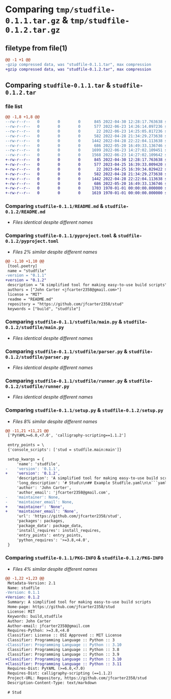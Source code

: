 # Comparing `tmp/studfile-0.1.1.tar.gz` & `tmp/studfile-0.1.2.tar.gz`

## filetype from file(1)

```diff
@@ -1 +1 @@
-gzip compressed data, was "studfile-0.1.1.tar", max compression
+gzip compressed data, was "studfile-0.1.2.tar", max compression
```

## Comparing `studfile-0.1.1.tar` & `studfile-0.1.2.tar`

### file list

```diff
@@ -1,8 +1,8 @@
--rw-r--r--   0        0        0      845 2022-04-30 12:28:17.763638 studfile-0.1.1/README.md
--rw-r--r--   0        0        0      577 2022-06-23 14:26:14.097236 studfile-0.1.1/pyproject.toml
--rw-r--r--   0        0        0       22 2022-06-23 14:25:05.817236 studfile-0.1.1/studfile/__init__.py
--rw-r--r--   0        0        0      582 2022-04-28 21:34:29.273638 studfile-0.1.1/studfile/main.py
--rw-r--r--   0        0        0     1442 2022-04-28 22:22:04.113638 studfile-0.1.1/studfile/parser.py
--rw-r--r--   0        0        0      686 2022-05-20 16:49:33.136746 studfile-0.1.1/studfile/runner.py
--rw-r--r--   0        0        0     1699 2022-06-23 14:27:02.109451 studfile-0.1.1/setup.py
--rw-r--r--   0        0        0     1568 2022-06-23 14:27:02.109642 studfile-0.1.1/PKG-INFO
+-rw-r--r--   0        0        0      845 2022-04-30 12:28:17.763638 studfile-0.1.2/README.md
+-rw-r--r--   0        0        0      577 2023-04-25 16:39:33.009420 studfile-0.1.2/pyproject.toml
+-rw-r--r--   0        0        0       22 2023-04-25 16:39:34.029422 studfile-0.1.2/studfile/__init__.py
+-rw-r--r--   0        0        0      582 2022-04-28 21:34:29.273638 studfile-0.1.2/studfile/main.py
+-rw-r--r--   0        0        0     1442 2022-04-28 22:22:04.113638 studfile-0.1.2/studfile/parser.py
+-rw-r--r--   0        0        0      686 2022-05-20 16:49:33.136746 studfile-0.1.2/studfile/runner.py
+-rw-r--r--   0        0        0     1703 1970-01-01 00:00:00.000000 studfile-0.1.2/setup.py
+-rw-r--r--   0        0        0     1619 1970-01-01 00:00:00.000000 studfile-0.1.2/PKG-INFO
```

### Comparing `studfile-0.1.1/README.md` & `studfile-0.1.2/README.md`

 * *Files identical despite different names*

### Comparing `studfile-0.1.1/pyproject.toml` & `studfile-0.1.2/pyproject.toml`

 * *Files 2% similar despite different names*

```diff
@@ -1,10 +1,10 @@
 [tool.poetry]
 name = "studfile"
-version = "0.1.1"
+version = "0.1.2"
 description = "A simplified tool for making easy-to-use build scripts"
 authors = ["John Carter <jfcarter2358@gmail.com>"]
 license = "MIT"
 readme = "README.md"
 repository = "https://github.com/jfcarter2358/stud"
 keywords = ["build", "studfile"]
```

### Comparing `studfile-0.1.1/studfile/main.py` & `studfile-0.1.2/studfile/main.py`

 * *Files identical despite different names*

### Comparing `studfile-0.1.1/studfile/parser.py` & `studfile-0.1.2/studfile/parser.py`

 * *Files identical despite different names*

### Comparing `studfile-0.1.1/studfile/runner.py` & `studfile-0.1.2/studfile/runner.py`

 * *Files identical despite different names*

### Comparing `studfile-0.1.1/setup.py` & `studfile-0.1.2/setup.py`

 * *Files 8% similar despite different names*

```diff
@@ -11,21 +11,21 @@
 ['PyYAML>=6.0,<7.0', 'calligraphy-scripting==1.1.2']
 
 entry_points = \
 {'console_scripts': ['stud = studfile.main:main']}
 
 setup_kwargs = {
     'name': 'studfile',
-    'version': '0.1.1',
+    'version': '0.1.2',
     'description': 'A simplified tool for making easy-to-use build scripts',
     'long_description': '# Stud\n\n## Example Studfile.yaml\n\n```yaml\n.variables:\n  all_services:\n    - foo\n    - bar\n    - baz\nbuild-docker: \n  help: "Build and optionally push docker images"\n  options:\n    - name: -s,--services\n      default: all\n      nargs: \'+\'\n      required: true\n    - name: -p,--push\n      action: store_true\n  cmd: |\n    if \'all\' in services:\n      services = all_services\n\n    for service in services:\n      docker build -t {service} -f src/{service}/Dockerfile .\n      if push:\n        docker push {service}\nbuild-local: \n  help: "Build local versions of services"\n  options:\n    - name: -s,--services\n      default: all\n      nargs: \'+\'\n      required: true\n  cmd: |\n    # notice that the all_services variable is available \n    if \'all\' in services:\n      services = all_services\n\n    for service in services:\n      # do build things here\n```\n',
     'author': 'John Carter',
     'author_email': 'jfcarter2358@gmail.com',
-    'maintainer': None,
-    'maintainer_email': None,
+    'maintainer': 'None',
+    'maintainer_email': 'None',
     'url': 'https://github.com/jfcarter2358/stud',
     'packages': packages,
     'package_data': package_data,
     'install_requires': install_requires,
     'entry_points': entry_points,
     'python_requires': '>=3.8,<4.0',
 }
```

### Comparing `studfile-0.1.1/PKG-INFO` & `studfile-0.1.2/PKG-INFO`

 * *Files 4% similar despite different names*

```diff
@@ -1,22 +1,23 @@
 Metadata-Version: 2.1
 Name: studfile
-Version: 0.1.1
+Version: 0.1.2
 Summary: A simplified tool for making easy-to-use build scripts
 Home-page: https://github.com/jfcarter2358/stud
 License: MIT
 Keywords: build,studfile
 Author: John Carter
 Author-email: jfcarter2358@gmail.com
 Requires-Python: >=3.8,<4.0
 Classifier: License :: OSI Approved :: MIT License
 Classifier: Programming Language :: Python :: 3
-Classifier: Programming Language :: Python :: 3.10
 Classifier: Programming Language :: Python :: 3.8
 Classifier: Programming Language :: Python :: 3.9
+Classifier: Programming Language :: Python :: 3.10
+Classifier: Programming Language :: Python :: 3.11
 Requires-Dist: PyYAML (>=6.0,<7.0)
 Requires-Dist: calligraphy-scripting (==1.1.2)
 Project-URL: Repository, https://github.com/jfcarter2358/stud
 Description-Content-Type: text/markdown
 
 # Stud
```

